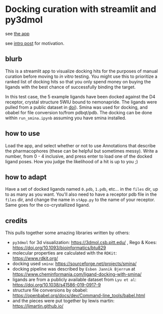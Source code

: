 # Docking curation with streamlit and py3dmol

see [the app](https://share.streamlit.io/ljmartin/dockviz/main/stApp.py)

see [intro post](https://ljmartin.github.io/sideprojects/dockviz.html) for motivation.

## blurb
This is a streamlit app to visualize docking hits for the purposes of manual curation before moving to _in vitro_ testing. You might use this to prioritize a ranked list of docking hits so that you only spend money on buying the ligands with the best chance of successfully binding the target.

In this test case, the 5 example ligands have been docked against the D4 receptor, crystal structure 5WIU bound to nemonapride. The ligands were pulled from a public dataset in [doi](https://doi.org/10.1038/s41586-019-0917-9)). Smina was used for docking, and obabel for file conversion to/from pdbqt/pdb. The docking can be done within `run_smina.ipynb` assuming you have smina installed.

## how to use
Load the app, and select whether or not to use Annotations that describe the pharmacophores (these can be helpful but sometimes messy). Write a number, from 0 - 4 inclusive, and press enter to load one of the docked ligand poses. How you judge the likelihood of a hit is up to you ;)

## how to adapt
Have a set of docked ligands named `0.pdb`, `1.pdb`, etc... in the `files` dir, up to as many as you want. You'll also need to have a receptor pdb file in the `files` dir, and change the name in `stApp.py` to the name of your receptor. Same goes for the co-crystallized ligand.

## credits
This pulls together some amazing libraries written by others:

- `py3dmol` for 3d visualization: https://3dmol.csb.pitt.edu/ , Rego & Koes: https://doi.org/10.1093/bioinformatics/btu829
- molecular properties are calculated with the `RDKit`: https://www.rdkit.org/
- docking used `smina`: https://sourceforge.net/projects/smina/
- docking pipeline was described by `Esben Jannik Bjerrum` at https://www.cheminformania.com/ligand-docking-with-smina/
- ligands are from a publicly available dataset from `Lyu et al`: https://doi.org/10.1038/s41586-019-0917-9
- structure file conversions by obabel: https://openbabel.org/docs/dev/Command-line_tools/babel.html
- and the pieces were put together by lewis martin: https://ljmartin.github.io/